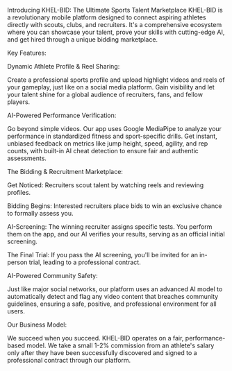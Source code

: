 Introducing KHEL-BID: The Ultimate Sports Talent Marketplace
KHEL-BID is a revolutionary mobile platform designed to connect aspiring athletes directly with scouts, clubs, and recruiters. It's a comprehensive ecosystem where you can showcase your talent, prove your skills with cutting-edge AI, and get hired through a unique bidding marketplace.

Key Features:

Dynamic Athlete Profile & Reel Sharing:

Create a professional sports profile and upload highlight videos and reels of your gameplay, just like on a social media platform. Gain visibility and let your talent shine for a global audience of recruiters, fans, and fellow players.

AI-Powered Performance Verification:

Go beyond simple videos. Our app uses Google MediaPipe to analyze your performance in standardized fitness and sport-specific drills. Get instant, unbiased feedback on metrics like jump height, speed, agility, and rep counts, with built-in AI cheat detection to ensure fair and authentic assessments.

The Bidding & Recruitment Marketplace:

Get Noticed: Recruiters scout talent by watching reels and reviewing profiles.

Bidding Begins: Interested recruiters place bids to win an exclusive chance to formally assess you.

AI-Screening: The winning recruiter assigns specific tests. You perform them on the app, and our AI verifies your results, serving as an official initial screening.

The Final Trial: If you pass the AI screening, you'll be invited for an in-person trial, leading to a professional contract.

AI-Powered Community Safety:

Just like major social networks, our platform uses an advanced AI model to automatically detect and flag any video content that breaches community guidelines, ensuring a safe, positive, and professional environment for all users.

Our Business Model:

We succeed when you succeed. KHEL-BID operates on a fair, performance-based model. We take a small 1-2% commission from an athlete's salary only after they have been successfully discovered and signed to a professional contract through our platform.
